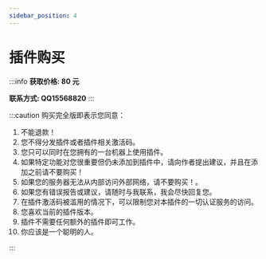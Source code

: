 ```yaml
---
sidebar_position: 4
---
```


# 插件购买

:::info
**获取价格: 80 元**

**联系方式: QQ15568820**
:::

:::caution 购买完全版即表示您同意：
1. 不能退款！
2. 您不得分发插件或者插件相关激活码。
3. 您只可以同时在您拥有的一台机器上使用插件。
4. 如果特定功能对您很重要但仍未添加到插件中，请向作者提出建议，并且在添加之前请不要购买！
5. 如果您的服务器无法从内部访问外部网络，请不要购买！。
6. 如果您有错误报告或建议，请随时与我联系，我会尽快回复您。
7. 在插件激活码被滥用的情况下，可以限制您对本插件的一切认证服务的访问。
8. 您喜欢当前的插件版本。
9. 插件不需要任何额外的插件即可工作。
10. 你应该是一个聪明的人。

:::
